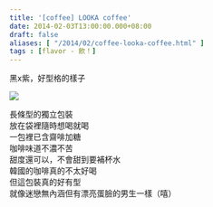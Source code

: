 ```yaml
---
title: '[coffee] LOOKA coffee'
date: 2014-02-03T13:00:00.000+08:00
draft: false
aliases: [ "/2014/02/coffee-looka-coffee.html" ]
tags : [flavor - 飲！]
---
```


黑x紫，好型格的樣子  

[![](https://4.bp.blogspot.com/-rXBt7Rlb8rc/XCir5ozoouI/AAAAAAAADbM/uz2L7ilb7EwX_ogz_UZoBYy7JyH13iMpACLcBGAs/s640/17.jpg)](https://4.bp.blogspot.com/-rXBt7Rlb8rc/XCir5ozoouI/AAAAAAAADbM/uz2L7ilb7EwX_ogz_UZoBYy7JyH13iMpACLcBGAs/s1600/17.jpg)

長條型的獨立包裝  
放在袋裡隨時想喝就喝  
一包裡已含齋啡加糖  
咖啡味道不濃不苦  
甜度還可以，不會甜到要補杯水  
韓國的咖啡真的不太好喝  
但這包裝真的好有型  
就像迷戀無內涵但有漂亮蛋臉的男生一樣（嘻）